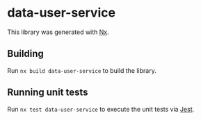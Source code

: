 # data-user-service

This library was generated with [Nx](https://nx.dev).

## Building

Run `nx build data-user-service` to build the library.

## Running unit tests

Run `nx test data-user-service` to execute the unit tests via [Jest](https://jestjs.io).
